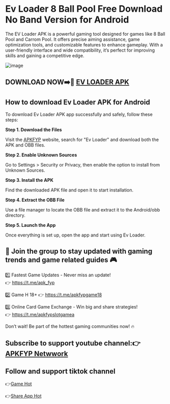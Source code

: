 # Ev Loader 8 Ball Pool Free Download No Band Version for Android
The EV Loader APK is a powerful gaming tool designed for games like 8 Ball Pool and Carrom Pool. It offers precise aiming assistance, game optimization tools, and customizable features to enhance gameplay. With a user-friendly interface and wide compatibility, it’s perfect for improving skills and gaining a competitive edge.

![image](https://github.com/user-attachments/assets/0b501894-dc96-4d51-a3e5-7e55159af21d)

## DOWNLOAD NOW➡️📱 [EV LOADER APK](https://bom.so/lrXawH)
## How to download Ev Loader APK for Android
To download Ev Loader APK app successfully and safely, follow these steps:

**Step 1. Download the Files**

Visit the [APKFYP](https://apkfyp.com/) website, search for "Ev Loader" and download both the APK and OBB files.

**Step 2. Enable Unknown Sources**

Go to Settings > Security or Privacy, then enable the option to install from Unknown Sources.

**Step 3. Install the APK**

Find the downloaded APK file and open it to start installation.

**Step 4. Extract the OBB File**

Use a file manager to locate the OBB file and extract it to the Android/obb directory.

**Step 5. Launch the App**

Once everything is set up, open the app and start using Ev Loader.

## 🚀 Join the group to stay updated with gaming trends and game related guides 🎮  

1️⃣ Fastest Game Updates - Never miss an update!  
👉 https://t.me/apk_fyp  

2️⃣ Game H 18+ 
👉 https://t.me/apkfypgame18  

3️⃣ Online Card Game Exchange - Win big and share strategies!  
👉 https://t.me/apkfypslotgamea 

Don’t wait! Be part of the hottest gaming communities now! 🔥
## Subscribe to support youtube channel:👉 [APKFYP Netwwork](https://www.youtube.com/@apkfypnetwork)
## Follow and support tiktok channel
👉[Game Hot](https://www.tiktok.com/@honggamehot)

👉[Share App Hot](https://www.tiktok.com/@share.app.hot)

